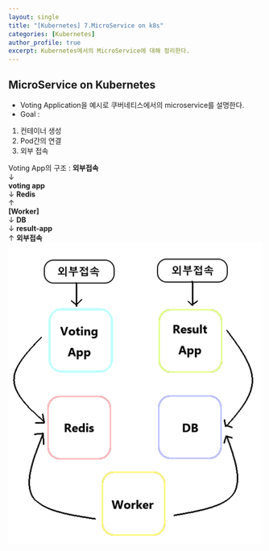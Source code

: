 ```yaml
---
layout: single
title: "[Kubernetes] 7.MicroService on k8s"
categories: [Kubernetes]
author_profile: true
excerpt: Kubernetes에서의 MicroService에 대해 정리한다.
---
```


## MicroService on Kubernetes
- Voting Application을 예시로 쿠버네티스에서의 microservice를 설명한다.
- Goal : 
1. 컨테이너 생성
2. Pod간의 연결
3. 외부 접속

Voting App의 구조 : 
**외부접속**<br>
   ↓ <br>
**voting app** <br>
   ↓
**Redis**<br>
   ↑  
**[Worker]**<br>
   ↓
**DB**<br>
   ↓
**result-app**<br>
   ↑
**외부접속**<br>
![VotingApp의 구조](/assets/img/kubernetes/7_microservice_1.png)